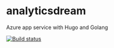 # analyticsdream
Azure app service with Hugo and Golang

[![Build status](https://ci.appveyor.com/api/projects/status/bd3j8gphdtoy09r1?svg=true)](https://ci.appveyor.com/project/asears/analyticsdream)
